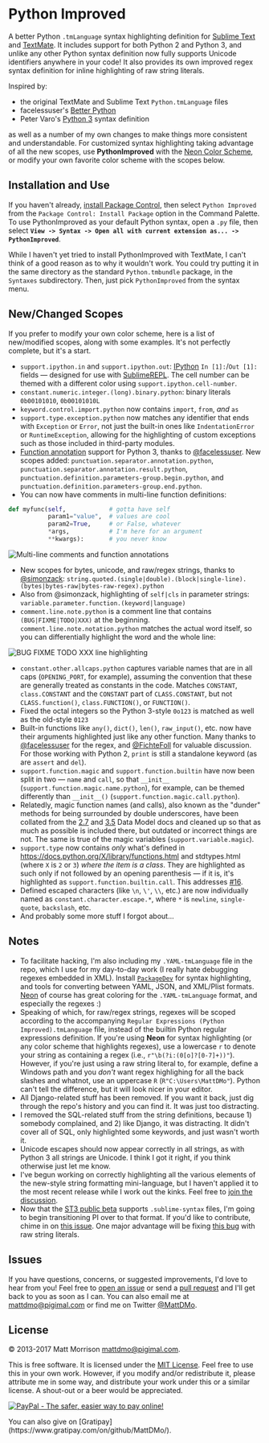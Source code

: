 # Python Improved

A better Python `.tmLanguage` syntax highlighting definition for [Sublime Text](http://www.sublimetext.com) and [TextMate](http://www.macromates.com). It includes support for both Python 2 and Python 3, and unlike any other Python syntax definition now fully supports Unicode identifiers anywhere in your code! It also provides its own improved regex syntax definition for inline highlighting of raw string literals.

Inspired by:

- the original TextMate and Sublime Text `Python.tmLanguage` files
- facelessuser's [Better Python](https://github.com/facelessuser/sublime-languages)
- Peter Varo's [Python 3](https://github.com/petervaro/python) syntax definition

as well as a number of my own changes to make things more consistent and understandable. For customized syntax highlighting taking advantage of all the new scopes, use **PythonImproved** with the [Neon Color Scheme](https://packagecontrol.io/packages/Neon%20Color%20Scheme), or modify your own favorite color scheme with the scopes below.

## Installation and Use

If you haven't already, [install Package Control](https://packagecontrol.io/installation), then select `Python Improved` from the `Package Control: Install Package` option in the Command Palette. To use PythonImproved as your default Python syntax, open a `.py` file, then select **`View -> Syntax -> Open all with current extension as... -> PythonImproved`**.

While I haven't yet tried to install PythonImproved with TextMate, I can't think of a good reason as to why it wouldn't work. You could try putting it in the same directory as the standard `Python.tmbundle` package, in the `Syntaxes` subdirectory. Then, just pick `PythonImproved` from the syntax menu.

## New/Changed Scopes

If you prefer to modify your own color scheme, here is a list of new/modified scopes, along with some examples. It's not perfectly complete, but it's a start.

- `support.ipython.in` and `support.ipython.out`: [IPython](http://ipython.org) `In [1]:`/`Out [1]:` fields &mdash; designed for use with [SublimeREPL](https://packagecontrol.io/packages/SublimeREPL). The cell number can be themed with a different color using `support.ipython.cell-number`.
- `constant.numeric.integer.(long).binary.python`: binary literals `0b00101010`, `0b00101010L`
- `keyword.control.import.python` now contains `import`, `from`, _and_ `as`
- `support.type.exception.python` now matches any identifier that ends with `Exception` or `Error`, not just the built-in ones like `IndentationError` or `RuntimeException`, allowing for the highlighting of custom exceptions such as those included in third-party modules.
- [Function annotation](http://www.python.org/dev/peps/pep-3107/) support for Python 3, thanks to [@facelessuser](https://github.com/facelessuser).  New scopes added: `punctuation.separator.annotation.python`, `punctuation.separator.annotation.result.python`, `punctuation.definition.parameters-group.begin.python`, and `punctuation.definition.parameters-group.end.python`.
- You can now have comments in multi-line function definitions:

```python
def myfunc(self,            # gotta have self
           param1="value",  # values are cool
           param2=True,     # or False, whatever
           *args,           # I'm here for an argument
           **kwargs):       # you never know
```

![Multi-line comments and function annotations](http://pigimal.com/img/github/python_annotations.png)

- New scopes for bytes, unicode, and raw/regex strings, thanks to [@simonzack](https://github.com/simonzack): `string.quoted.(single|double).(block|single-line).(bytes|bytes-raw|bytes-raw-regex).python`
- Also from @simonzack, highlighting of `self|cls` in parameter strings: `variable.parameter.function.(keyword|language)`
- `comment.line.note.python` is a comment line that contains `(BUG|FIXME|TODO|XXX)` at the beginning. `comment.line.note.notation.python` matches the actual word itself, so you can differentially highlight the word and the whole line:

![BUG FIXME TODO XXX line highlighting](http://pigimal.com/img/comment.line.note.png)

- `constant.other.allcaps.python` captures variable names that are in all caps (`OPENING_PORT`, for example), assuming the convention that these are generally treated as constants in the code. Matches `CONSTANT`, `class.CONSTANT` and the `CONSTANT` part of `CLASS.CONSTANT`, but not `CLASS.function()`, `class.FUNCTION()`, or `FUNCTION()`.
- Fixed the octal integers so the Python 3-style `0o123` is matched as well as the old-style `0123`
- Built-in functions like `any()`, `dict()`, `len()`, `raw_input()`, etc. now have their arguments highlighted just like any other function. Many thanks to [@facelessuser](https://github.com/facelessuser) for the regex, and [@FichteFoll](https://github.com/FichteFoll) for valuable discussion. For those working with Python 2, `print` is still a standalone keyword (as are `assert` and `del`).
- `support.function.magic` and `support.function.builtin` have now been split in two &mdash; `name` and `call`, so that `__init__` (`support.function.magic.name.python`), for example, can be themed differently than `__init__()` (`support.function.magic.call.python`).
- Relatedly, magic function names (and calls), also known as the "dunder" methods for being surrounded by double underscores, have been collated from the [2.7](https://docs.python.org/2/reference/datamodel.html) and [3.5](https://docs.python.org/3/reference/datamodel.html) Data Model docs and cleaned up so that as much as possible is included there, but outdated or incorrect things are not. The same is true of the magic variables (`support.variable.magic`).
- `support.type` now contains *only* what's defined in https://docs.python.org/X/library/functions.html and stdtypes.html (where `X` is `2` or `3`) *where the item is a class*. They are highlighted as such only if not followed by an opening parenthesis &mdash; if it is, it's highlighted as `support.function.builtin.call`. This addresses [#16](https://github.com/MattDMo/PythonImproved/issues/16).
- Defined escaped characters (like `\n`, `\'`, `\\`, etc.) are now individually named as `constant.character.escape.*`, where `*` is `newline`, `single-quote`, `backslash`, etc.
- And probably some more stuff I forgot about...


## Notes

- To facilitate hacking, I'm also including my `.YAML-tmLanguage` file in the repo, which I use for my day-to-day work (I really hate debugging regexes embedded in XML). Install [`PackageDev`](https://packagecontrol.io/packages/PackageDev) for syntax highlighting, and tools for converting between YAML, JSON, and XML/Plist formats. [Neon](https://packagecontrol.io/packages/Neon%20Color%20Scheme) of course has great coloring for the `.YAML-tmLanguage` format, and especially the regexes :)
- Speaking of which, for raw/regex strings, regexes will be scoped according to the accompanying `Regular Expressions (Python Improved).tmLanguage` file, instead of the builtin Python regular expressions definition. If you're using **Neon** for syntax highlighting (or any color scheme that highlights regexes), use a lowercase `r` to denote your string as containing a regex (i.e., `r"\b(?i:(0[o]?[0-7]+))"`). However, if you're just using a raw string literal to, for example, define a Windows path and you *don't* want regex highlighing for all the back slashes and whatnot, use an uppercase `R` (`R"C:\Users\MattDMo"`). Python can't tell the difference, but it will look nicer in your editor.
- All Django-related stuff has been removed. If you want it back, just dig through the repo's history and you can find it. It was just too distracting.
- I removed the SQL-related stuff from the string definitions, because 1) somebody complained, and 2) like Django, it was distracting. It didn't cover all of SQL, only highlighted some keywords, and just wasn't worth it.
- Unicode escapes should now appear correctly in all strings, as with Python 3 all strings are Unicode. I think I got it right, if you think otherwise just let me know.
- I've begun working on correctly highlighting all the various elements of the new-style string formatting mini-language, but I haven't applied it to the most recent release while I work out the kinks. Feel free to [join the discussion](https://github.com/MattDMo/PythonImproved/issues/38).
- Now that the [ST3 public beta](https://sublimetext.com/3) supports `.sublime-syntax` files, I'm going to begin transitioning PI over to that format. If you'd like to contribute, chime in on [this issue](https://github.com/MattDMo/PythonImproved/issues/54). One major advantage will be fixing [this bug](https://github.com/MattDMo/PythonImproved/issues/34) with raw string literals.

## Issues

If you have questions, concerns, or suggested improvements, I'd love to hear from you! Feel free to [open an issue](https://github.com/MattDMo/PythonImproved/issues/new) or send a [pull request](https://github.com/MattDMo/PythonImproved/compare/) and I'll get back to you as soon as I can. You can also email me at <mattdmo@pigimal.com> or find me on Twitter [@MattDMo](https://twitter.com/MattDMo).


## License

&copy; 2013-2017 Matt Morrison <mattdmo@pigimal.com>.

This is free software. It is licensed under the [MIT License](http://opensource.org/licenses/MIT). Feel free to use this in your own work. However, if you modify and/or redistribute it, please attribute me in some way, and distribute your work under this or a similar license. A shout-out or a beer would be appreciated.

<a href="https://www.paypal.com/cgi-bin/webscr?cmd=_donations&business=R97MGGYES6GAJ&lc=US&item_name=Matthew%20D%2e%20Morrison&item_number=PythonImproved&currency_code=USD&bn=PP%2dDonationsBF%3abtn_donate_SM%2egif%3aNonHosted"><img src="https://www.paypalobjects.com/en_US/i/btn/btn_donate_SM.gif" border="0" name="Donate" alt="PayPal - The safer, easier way to pay online!"></a>
<p>
You can also give on [Gratipay](https://www.gratipay.com/on/github/MattDMo/).
